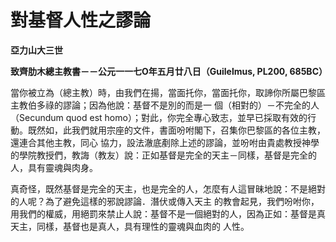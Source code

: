 # 對基督人性之謬論


**亞力山大三世**

**致齊肋木總主教書－－公元一一七O年五月廿八日（Guilelmus, PL200, 685BC）**





當你被立為（總主教）時，由我們在揚，當面托你，當面托你，取諦你所屬巴黎區主教伯多祿的謬論；因為他說：基督不是別的而是一
個（相對的）－不完全的人（Secundum quod est 
homo）；對此，你完全專心致志，並早已採取有效的行動。既然如，此我們就用宗座的文件，書面吩咐閣下，召集你巴黎區的各位主教，還連合其他主教，同心
協力，設法澈底剷除上述的謬論，並吩咐由貴處教授神學的學院教授們，教誨（教友）說：正如基督是完全的天主－同樣，基督是完全的人，具有靈魂與肉身。

真奇怪，既然基督是完全的天主，也是完全的人，怎麼有人這冒昧地說：不是絕對的人呢？為了避免這樣的邪說謬論．潛伏或傳入天主
的教會起見，我們吩咐你，用我們的權威，用絕罰來禁止人說：基督不是一個絕對的人，因為正如：基督是真天主，同樣，基督也是真人，具有理性的靈魂與血肉的
人性。

